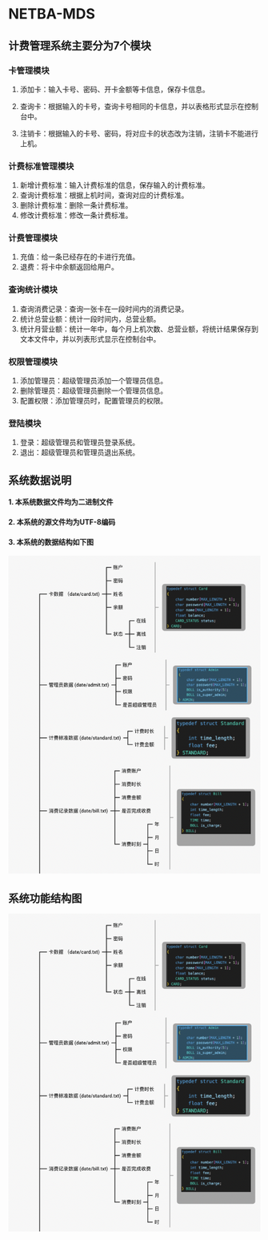 # NETBA-MDS

<!--Using C language realize a simple NETBAR MDS-->

<!--这是个使用C语言编写出来的一个简单的网吧收费管理系统-->

<!--适用于大一新生的大作业-->

## 计费管理系统主要分为7个模块

### 卡管理模块

1) 添加卡：输入卡号、密码、开卡金额等卡信息，保存卡信息。

2) 查询卡：根据输入的卡号，查询卡号相同的卡信息，并以表格形式显示在控制台中。

3) 注销卡：根据输入的卡号、密码，将对应卡的状态改为注销，注销卡不能进行上机。

### 计费标准管理模块

1. 新增计费标准：输入计费标准的信息，保存输入的计费标准。
2. 查询计费标准：根据上机时间，查询对应的计费标准。
3. 删除计费标准：删除一条计费标准。
4. 修改计费标准：修改一条计费标准。

### 计费管理模块

1.  充值：给一条已经存在的卡进行充值。
2. 退费：将卡中余额返回给用户。

###  查询统计模块

1. 查询消费记录：查询一张卡在一段时间内的消费记录。
2. 统计总营业额：统计一段时间内，总营业额。
3. 统计月营业额：统计一年中，每个月上机次数、总营业额，将统计结果保存到文本文件中，并以列表形式显示在控制台中。

### 权限管理模块

1. 添加管理员：超级管理员添加一个管理员信息。
2. 删除管理员：超级管理员删除一个管理员信息。
3. 配置权限：添加管理员时，配置管理员的权限。

### 登陆模块

1. 登录：超级管理员和管理员登录系统。
2. 退出：超级管理员和管理员退出系统。

## **系统数据说明**

#### 1. 本系统数据文件均为二进制文件

#### 2. 本系统的源文件均为UTF-8编码

#### 3. 本系统的数据结构如下图

![/README_PGN/数据.png](https://github.com/HzTTT/NETBA-MDS/blob/main/README_PGN/%E6%95%B0%E6%8D%AE.png)

## 系统功能结构图

![/REMEAD_PGN/方法.png](https://github.com/HzTTT/NETBA-MDS/blob/main/README_PGN/%E6%95%B0%E6%8D%AE.png)
